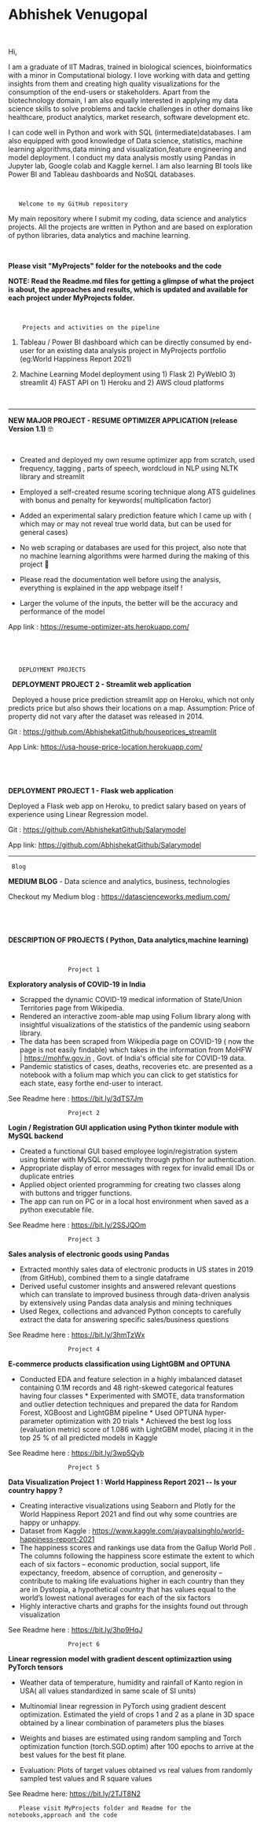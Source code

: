 # Abhishek Venugopal

&nbsp;

Hi, 

I am a graduate of IIT Madras, trained in biological sciences, bioinformatics with a minor in Computational biology. I love working with data and getting insights from them and creating high quality visualizations for the consumption of the end-users or stakeholders. Apart from the biotechnology domain, I am also equally interested in applying my data science skills to solve problems and tackle challenges in other domains like healthcare, product analytics, market research, software development etc.

I can code well in Python and work with SQL (intermediate)databases. I am also equipped with good knowledge of Data science, statistics, machine learning algorithms,data mining and visualization,feature engineering and model deployment. I conduct my data analysis mostly using Pandas in Jupyter lab, Google colab and Kaggle kernel. I am also learning BI tools like Power BI and Tableau dashboards and NoSQL databases.

&nbsp;

       Welcome to my GitHub repository
       
My main repository where I submit my coding, data science and analytics projects. All the projects are written in Python and are based on exploration of python libraries, data analytics and machine learning.

&nbsp;

 **Please visit "MyProjects" folder for the notebooks and the code**
 &nbsp;
 
 **NOTE: Read the Readme.md files for getting a glimpse of what the project is about, the approaches and results, which is updated and available for each project under MyProjects folder.**
 
 &nbsp;
 &nbsp;
 
        Projects and activities on the pipeline
       
  1. Tableau / Power BI dashboard which can be directly consumed by end-user for an existing data analysis project in MyProjects portfolio (eg:World Happiness Report 2021)
  
  2. Machine Learning Model deployment using 1) Flask 2) PyWebIO 3) streamlit 4) FAST API on 1) Heroku and 2) AWS cloud platforms
&nbsp;
&nbsp;

&nbsp;
&nbsp;
&nbsp;
&nbsp;
___________________________________________________________________________________________________________________________________________________________

**NEW MAJOR PROJECT  -  RESUME OPTIMIZER APPLICATION (release Version 1.1)** 🤓

&nbsp;
&nbsp;

* Created and deployed my own resume optimizer app from scratch, used frequency, tagging , parts of speech, wordcloud in NLP using NLTK library and streamlit

* Employed a self-created resume scoring technique along ATS guidelines with bonus and penalty for keywords( multiplication factor)

* Added an experimental salary prediction feature which I came up with ( which may or may not reveal true world data, but can be used for general cases)

* No web scraping or databases are used for this project, also note that no machine learning algorithms were harmed during the making of this project 📑

* Please read the documentation well before using the analysis, everything is explained in the app webpage itself !

* Larger the volume of the inputs, the better will be the accuracy and performance of the model 
&nbsp;

App link : https://resume-optimizer-ats.herokuapp.com/
  
&nbsp;
-----------------------------------------------------------------------------------

       DEPLOYMENT PROJECTS
                
 &nbsp;
**DEPLOYMENT PROJECT 2 - Streamlit web application**

&nbsp;
Deployed a house price prediction streamlit app on Heroku, which not only predicts price but also shows their locations on a map.
  Assumption: Price of property did not vary after the dataset was released in 2014. 
   
 Git : https://github.com/AbhishekatGithub/houseprices_streamlit
   
App Link: https://usa-house-price-location.herokuapp.com/
   
  &nbsp; 
  &nbsp;
  -----------------------------------------------------------------------------------
  **DEPLOYMENT PROJECT 1 - Flask web application**
&nbsp;

Deployed a Flask web app on Heroku, to predict salary based on years of experience using Linear Regression model.

   Git : https://github.com/AbhishekatGithub/Salarymodel
   
   App link: https://github.com/AbhishekatGithub/Salarymodel  
   
-------------------------------------------------------------------------------------
     Blog

**MEDIUM BLOG** - Data science and analytics, business, technologies 
&nbsp;

Checkout my Medium blog  : https://datascienceworks.medium.com/ 

&nbsp;
&nbsp;
-------------------------------------------------------------------------------------
**DESCRIPTION OF PROJECTS ( Python, Data analytics,machine learning)**

&nbsp;
&nbsp;
                       
              
                     Project 1
   
   **Exploratory analysis of COVID-19 in India**
   
* Scrapped the dynamic COVID-19 medical information of State/Union Territories page from Wikipedia. 
* Rendered an interactive zoom-able map using Folium library along with insightful visualizations of the statistics of the pandemic using seaborn library.
* The data has been scraped from Wikipedia page on COVID-19 ( now the page is not easily findable) which takes in the information from MoHFW | https://mohfw.gov.in , Govt. of     India's official site for COVID-19 data.
* Pandemic statistics of cases, deaths, recoveries etc. are presented as a notebook with a folium map which you can click to get statistics for each state, easy forthe end-user   to interact.


See Readme here : https://bit.ly/3dTS7Jm




                     Project 2
                
**Login / Registration GUI application using Python tkinter module with MySQL backend**
    
   * Created a functional GUI based employee login/registration system using tkinter with MySQL connectivity through python for authentication. 
   * Appropriate display of error messages with regex for invalid email IDs or duplicate entries
   * Applied object oriented programming for creating two classes along with buttons and trigger functions.
   * The app can run on PC or in a local host environment when saved as a python executable file.
    


See Readme here : https://bit.ly/2SSJQOm




                     Project 3

 **Sales analysis of electronic goods using Pandas**
       
   * Extracted monthly sales data of electronic products in US states in 2019 (from GitHub), combined them to a single dataframe
   * Derived useful customer insights and answered relevant questions which can translate to improved business through data-driven analysis by extensively using Pandas data          analysis and mining techniques
   * Used Regex, collections and advanced Python concepts to carefully extract the data for answering specific sales/business questions
     

 See Readme here : https://bit.ly/3hmTzWx





     
                     Project 4
        
  **E-commerce products classification using LightGBM and OPTUNA**
        
   * Conducted EDA and feature selection in a highly imbalanced dataset containing 0.1M records and 48 right-skewed categorical features having four classes
    * Experimented with SMOTE, data transformation and outlier detection techniques and prepared the data for Random Forest, XGBoost and LightGBM pipeline 
    * Used OPTUNA hyper-parameter optimization with 20 trials
    * Achieved the best log loss (evaluation metric) score of 1.086 with LightGBM model, placing it in the top 25 % of all predicted models in Kaggle


    
See Readme here : https://bit.ly/3wp5Qyb
    
    
    
    
    
                     Project 5
                     

**Data Visualization Project 1 : World Happiness Report 2021 -- Is your country happy ?**

* Creating interactive visualizations using Seaborn and Plotly for the World Happiness Report 2021 and find out why some countries are happy or unhappy.
* Dataset from Kaggle : https://www.kaggle.com/ajaypalsinghlo/world-happiness-report-2021
* The happiness scores and rankings use data from the Gallup World Poll . The columns following the happiness score estimate the extent to which each of six factors – economic     production, social support, life expectancy, freedom, absence of corruption, and generosity – contribute to making life evaluations higher in each country than they are in       Dystopia, a hypothetical country that has values equal to the world’s lowest national averages for each of the six factors
* Highly interactive charts and graphs for the insights found out through visualization


See Readme here : https://bit.ly/3hp9HqJ





                     Project 6
                     
**Linear regression model with gradient descent optimizaztion using PyTorch tensors**
                     
 * Weather data of temperature, humidity and rainfall of Kanto region in USA( all values standardized in same scale of SI units)

* Multinomial linear regression in PyTorch using gradient descent optimization. Estimated the yield of crops 1 and 2 as a plane in 3D space obtained by a linear combination of parameters plus the biases
  
* Weights and biases are estimated using random sampling and Torch optimization function (torch.SGD.optim) after 100 epochs to arrive at the best values for the best fit plane.  
* Evaluation: Plots of target values obtained vs real values from randomly sampled test values and R square values

  
See Readme here: https://bit.ly/2TJT8N2

    
       Please visit MyProjects folder and Readme for the notebooks,approach and the code
